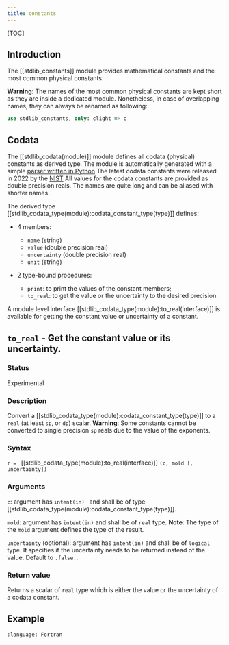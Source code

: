 ```yaml
---
title: constants
---
```


[TOC]

## Introduction


The [[stdlib_constants]] module provides mathematical constants and the most common physical constants.

**Warning**: The names of the most common physical constants are kept short as they are inside a dedicated module. 
Nonetheless, in case of overlapping names, they can always be renamed as following:

```fortran
use stdlib_constants, only: clight => c
```

## Codata

The [[stdlib_codata(module)]] module defines all codata (physical) constants as derived 
type. The module is automatically generated with a simple 
[parser written in Python](https://github.com/MilanSkocic/codata/)
The latest codata constants were released in 2022 by the [NIST](http://physics.nist.gov/constants)
All values for the codata constants are provided as double precision reals. 
The names are quite long and can be aliased with shorter names.

The derived type [[stdlib_codata_type(module):codata_constant_type(type)]] defines:

* 4 members:

    * `name` (string)
    * `value` (double precision real)
    * `uncertainty` (double precision real)
    * `unit` (string)

* 2 type-bound procedures:

    * `print`: to print the values of the constant members;
    * `to_real`: to get the value or the uncertainty to the desired precision.

A module level interface [[stdlib_codata_type(module):to_real(interface)]] is 
available for getting the constant value or uncertainty of a constant. 

## `to_real` - Get the constant value or its uncertainty.

### Status

Experimental

### Description

Convert a [[stdlib_codata_type(module):codata_constant_type(type)]] to a `real` (at least `sp`, or `dp`) scalar. 
**Warning**: Some constants cannot be converted to single precision `sp` reals due to the value of the exponents.

### Syntax

`r = ` [[stdlib_codata_type(module):to_real(interface)]] `(c, mold [, uncertainty])`

### Arguments

`c`: argument has `intent(in) ` and shall be of type [[stdlib_codata_type(module):codata_constant_type(type)]].

`mold`: argument has `intent(in)` and shall be of `real` type. 
**Note**: The type of the `mold` argument defines the type of the result.

`uncertainty` (optional): argument has `intent(in)` and shall be of `logical` type. 
It specifies if the uncertainty needs to be returned instead of the value. Default to `.false.`.

### Return value

Returns a scalar of `real` type which is either the value or the uncertainty of a codata constant.

## Example

```{literalinclude} ../../example/constants/example_constants.f90
:language: Fortran
```
